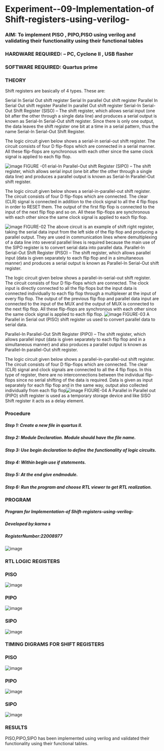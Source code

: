 
# Experiment--09-Implementation-of Shift-registers-using-verilog-
### AIM: To implement PISO , PIPO,PISO  using verilog and validating their functionality using their functional tables
### HARDWARE REQUIRED:  – PC, Cyclone II , USB flasher
### SOFTWARE REQUIRED:   Quartus prime
### THEORY 
Shift registers are basically of 4 types. These are:

Serial In Serial Out shift register
Serial In parallel Out shift register
Parallel In Serial Out shift register
Parallel In parallel Out shift register
Serial-In Serial-Out Shift Register (SISO) –
The shift register, which allows serial input (one bit after the other through a single data line) and produces a serial output is known as Serial-In Serial-Out shift register. Since there is only one output, the data leaves the shift register one bit at a time in a serial pattern, thus the name Serial-In Serial-Out Shift Register.

The logic circuit given below shows a serial-in serial-out shift register. The circuit consists of four D flip-flops which are connected in a serial manner. All these flip-flops are synchronous with each other since the same clock signal is applied to each flip flop.

![image](https://user-images.githubusercontent.com/36288975/172337366-540cc45e-11fe-4cce-9503-560dc704bc7d.png)
FIGURE -01 
erial-In Parallel-Out shift Register (SIPO) –
The shift register, which allows serial input (one bit after the other through a single data line) and produces a parallel output is known as Serial-In Parallel-Out shift register.

The logic circuit given below shows a serial-in-parallel-out shift register. The circuit consists of four D flip-flops which are connected. The clear (CLR) signal is connected in addition to the clock signal to all the 4 flip flops in order to RESET them. The output of the first flip flop is connected to the input of the next flip flop and so on. All these flip-flops are synchronous with each other since the same clock signal is applied to each flip flop.

![image](https://user-images.githubusercontent.com/36288975/172337438-03416c7e-7c9d-4939-ba34-c355b9fc79c5.png)
FIGURE-02
The above circuit is an example of shift right register, taking the serial data input from the left side of the flip flop and producing a parallel output. They are used in communication lines where demultiplexing of a data line into several parallel lines is required because the main use of the SIPO register is to convert serial data into parallel data.
Parallel-In Serial-Out Shift Register (PISO) –
The shift register, which allows parallel input (data is given separately to each flip flop and in a simultaneous manner) and produces a serial output is known as Parallel-In Serial-Out shift register.

The logic circuit given below shows a parallel-in-serial-out shift register. The circuit consists of four D flip-flops which are connected. The clock input is directly connected to all the flip flops but the input data is connected individually to each flip flop through a multiplexer at the input of every flip flop. The output of the previous flip flop and parallel data input are connected to the input of the MUX and the output of MUX is connected to the next flip flop. All these flip-flops are synchronous with each other since the same clock signal is applied to each flip flop.
![image](https://user-images.githubusercontent.com/36288975/172337544-1632407f-1743-4b17-b480-00663d01e59f.png)
FIGURE-03
A Parallel in Serial out (PISO) shift register us used to convert parallel data to serial data.

Parallel-In Parallel-Out Shift Register (PIPO) –
The shift register, which allows parallel input (data is given separately to each flip flop and in a simultaneous manner) and also produces a parallel output is known as Parallel-In parallel-Out shift register.

The logic circuit given below shows a parallel-in-parallel-out shift register. The circuit consists of four D flip-flops which are connected. The clear (CLR) signal and clock signals are connected to all the 4 flip flops. In this type of register, there are no interconnections between the individual flip-flops since no serial shifting of the data is required. Data is given as input separately for each flip flop and in the same way, output also collected individually from each flip flop![image](https://user-images.githubusercontent.com/36288975/172337661-babb1f90-6286-4d14-8cbd-26a380ee085e.png)
FIGURE-04
A Parallel in Parallel out (PIPO) shift register is used as a temporary storage device and like SISO Shift register it acts as a delay element.

### Procedure
##### Step 1: Create a new file in quartus II.

##### Step 2: Module Declaration. Module should have the file name.

##### Step 3: Use begin declaration to define the functionality of logic circuits.

##### Step 4: Within begin use if statements.

##### Step 5: At the end give endmodule.

##### Step 6: Run the program and choose RTL viewer to get RTL realization.


### PROGRAM 

##### Program for  Implementation-of Shift-registers-using-verilog-
##### Developed by:karna s 
##### RegisterNumber:22008977  


![image](https://user-images.githubusercontent.com/121109150/214843992-fd270e35-918f-4c51-a9d0-e12fe2c32b87.png)





### RTL LOGIC  REGISTERS   

### PISO
![image](https://user-images.githubusercontent.com/121109150/214844039-482f84de-5cfd-4477-a6a8-83a51ccb74da.png)

### PIPO
![image](https://user-images.githubusercontent.com/121109150/214844085-6f1dd1c5-2d03-4107-a588-4df73774b66b.png)

### SIPO


![image](https://user-images.githubusercontent.com/121109150/214844144-879f9e54-7158-4563-a49a-9d5c5cbd499a.png)





### TIMING DIGRAMS FOR SHIFT REGISTERS

### PISO
![image](https://user-images.githubusercontent.com/121109150/214844236-ca2dc0a7-507c-4a52-942c-bf7ee001a3d6.png)

### PIPO
![image](https://user-images.githubusercontent.com/121109150/214844270-94caf1c3-81cb-4895-95f8-880785a4eba0.png)

### SIPO
![image](https://user-images.githubusercontent.com/121109150/214844323-ee2127c2-1870-4042-91a8-366ff404cc21.png)




### RESULTS 
PISO,PIPO,SIPO has been implemented using verilog and validated their functionality using their functional tables.
